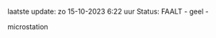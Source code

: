 laatste update: 
zo 15-10-2023  6:22   uur 
Status: FAALT - geel - 
<div class="service Y">microstation</div>